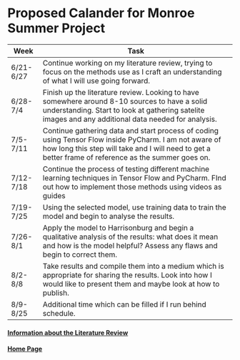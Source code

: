# Proposed Calander for Monroe Summer Project

| Week  | Task |
| ----- | -----|
| 6/21-6/27 | Continue working on my literature review, trying to focus on the methods use as I craft an understanding of what I will use going forward. |
| 6/28-7/4 | Finish up the literature review. Looking to have somewhere around 8-10 sources to have a solid understanding. Start to look at gathering satelite images and any additional data needed for analysis. |
| 7/5-7/11 | Continue gathering data and start process of coding using Tensor Flow inside PyCharm. I am not aware of how long this step will take and I will need to get a better frame of reference as the summer goes on. |
| 7/12-7/18 | Continue the process of testing different machine learning techniques in Tensor Flow and PyCharm. FInd out how to implement those methods using videos as guides|
| 7/19-7/25 | Using the selected model, use training data to train the model and begin to analyse the results. |
| 7/26-8/1 | Apply the model to Harrisonburg and begin a qualitative analysis of the results: what does it mean and how is the model helpful? Assess any flaws and begin to correct them. |
| 8/2-8/8 | Take results and compile them into a medium which is appropriate for sharing the results. Look into how I would like to present them and maybe look at how to publish.|
| 8/9-8/25 | Additional time which can be filled if I run behind schedule. |

#### [Information about the Literature Review](litreview.md)

#### [Home Page](README.md)
